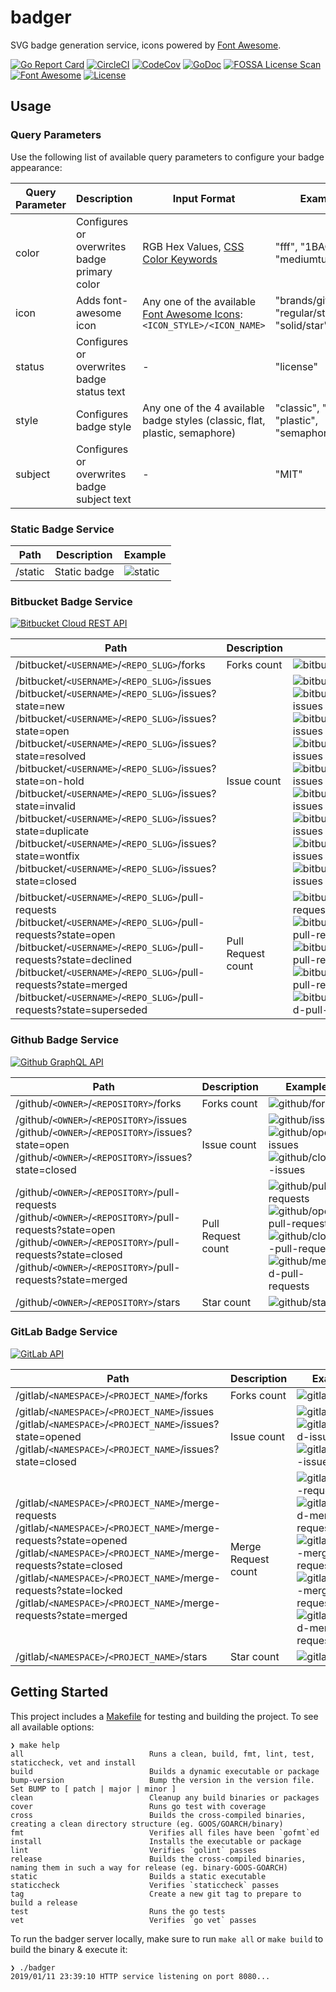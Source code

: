 # badger

SVG badge generation service, icons powered by [Font Awesome](https://fontawesome.com/https://fontawesome.com/).

[![Go Report Card](https://goreportcard.com/badge/github.com/tohjustin/badger)](https://goreportcard.com/report/github.com/tohjustin/badger)
[![CircleCI](https://circleci.com/gh/tohjustin/badger/tree/master.svg?style=shield&circle-token=fbdca44ece1ce1c6e2a907a530476138578946a2)](https://circleci.com/gh/tohjustin/badger/tree/master)
[![CodeCov](https://codecov.io/gh/tohjustin/badger/branch/master/graph/badge.svg?token=HRJhI2JVS0)](https://codecov.io/gh/tohjustin/badger)
[![GoDoc](https://godoc.org/github.com/tohjustin/badger/pkg/badge?status.svg)](http://godoc.org/github.com/tohjustin/badger/pkg/badge/)
[![FOSSA License Scan](https://app.fossa.io/api/projects/git%2Bgithub.com%2Ftohjustin%2Fbadger.svg?type=shield)](https://app.fossa.io/projects/git%2Bgithub.com%2Ftohjustin%2Fbadger?ref=badge_shield)
[![Font Awesome](https://badger.now.sh/static?icon=brands/font-awesome&subject=Font%20Awesome&status=v5.6.3&color=318FE0)](https://fontawesome.com/)
[![License](https://badger.now.sh/static?subject=license&status=MIT)](https://opensource.org/licenses/MIT)

## Usage

### Query Parameters

Use the following list of available query parameters to configure your badge appearance:

| Query Parameter | Description                                  | Input Format                                                                                             | Example                                      |
| --------------- | -------------------------------------------- | -------------------------------------------------------------------------------------------------------- | --------------------------------------------- |
| color           | Configures or overwrites badge primary color | RGB Hex Values, [CSS Color Keywords](https://developer.mozilla.org/en-US/docs/Web/CSS/color_value)       | "fff", "1BACBF", "mediumturquoise"            |
| icon            | Adds font-awesome icon                       | Any one of the available [Font Awesome Icons](https://fontawesome.com/icons): `<ICON_STYLE>/<ICON_NAME>` | "brands/github", "regular/star", "solid/star" |
| status          | Configures or overwrites badge status text   | -                                                                                                        | "license"                                     |
| style           | Configures badge style                       | Any one of the 4 available badge styles (classic, flat, plastic, semaphore)                              | "classic", "flat", "plastic", "semaphore"     |
| subject         | Configures or overwrites badge subject text  | -                                                                                                        | "MIT"                                         |

### Static Badge Service

| Path    | Description  | Example                                                                                                           |
| ------- |------------- | ----------------------------------------------------------------------------------------------------------------- |
| /static | Static badge | ![static](https://badger.now.sh/static?icon=brands/font-awesome&subject=Font%20Awesome&status=v5.6.3&color=318FE0) |

### Bitbucket Badge Service

[![Bitbucket Cloud REST API](https://badger.now.sh/static?icon=brands/bitbucket&subject=Bitbucket%20Cloud%20REST%20API&status=v2.0)](https://developer.atlassian.com/bitbucket/api/2/reference/)

| Path                                           | Description        | Example                                                                             |
| ---------------------------------------------- |------------------- | ----------------------------------------------------------------------------------- |
| /bitbucket/`<USERNAME>`/`<REPO_SLUG>`/forks         | Forks count         | ![bitbucket/forks](https://badger.now.sh/bitbucket/tutorials/tutorials.bitbucket.org/forks)                 |
| /bitbucket/`<USERNAME>`/`<REPO_SLUG>`/issues<br>/bitbucket/`<USERNAME>`/`<REPO_SLUG>`/issues?state=new<br>/bitbucket/`<USERNAME>`/`<REPO_SLUG>`/issues?state=open<br>/bitbucket/`<USERNAME>`/`<REPO_SLUG>`/issues?state=resolved<br>/bitbucket/`<USERNAME>`/`<REPO_SLUG>`/issues?state=on-hold<br>/bitbucket/`<USERNAME>`/`<REPO_SLUG>`/issues?state=invalid<br>/bitbucket/`<USERNAME>`/`<REPO_SLUG>`/issues?state=duplicate<br>/bitbucket/`<USERNAME>`/`<REPO_SLUG>`/issues?state=wontfix<br>/bitbucket/`<USERNAME>`/`<REPO_SLUG>`/issues?state=closed<br> | Issue count        | ![bitbucket/issues](https://badger.now.sh/bitbucket/tutorials/tutorials.bitbucket.org/issues)<br>![bitbucket/new-issues](https://badger.now.sh/bitbucket/tutorials/tutorials.bitbucket.org/issues?state=new)<br>![bitbucket/open-issues](https://badger.now.sh/bitbucket/tutorials/tutorials.bitbucket.org/issues?state=open)<br>![bitbucket/resolved-issues](https://badger.now.sh/bitbucket/tutorials/tutorials.bitbucket.org/issues?state=resolved)<br>![bitbucket/on-hold-issues](https://badger.now.sh/bitbucket/tutorials/tutorials.bitbucket.org/issues?state=on-hold)<br>![bitbucket/invalid-issues](https://badger.now.sh/bitbucket/tutorials/tutorials.bitbucket.org/issues?state=invalid)<br>![bitbucket/duplicate-issues](https://badger.now.sh/bitbucket/tutorials/tutorials.bitbucket.org/issues?state=duplicate)<br>![bitbucket/wontfix-issues](https://badger.now.sh/bitbucket/tutorials/tutorials.bitbucket.org/issues?state=wontfix)<br>![bitbucket/closed-issues](https://badger.now.sh/bitbucket/tutorials/tutorials.bitbucket.org/issues?state=closed)<br>  |
| /bitbucket/`<USERNAME>`/`<REPO_SLUG>`/pull-requests<br>/bitbucket/`<USERNAME>`/`<REPO_SLUG>`/pull-requests?state=open<br>/bitbucket/`<USERNAME>`/`<REPO_SLUG>`/pull-requests?state=declined<br>/bitbucket/`<USERNAME>`/`<REPO_SLUG>`/pull-requests?state=merged<br>/bitbucket/`<USERNAME>`/`<REPO_SLUG>`/pull-requests?state=superseded<br> | Pull Request count | ![bitbucket/pull-requests](https://badger.now.sh/bitbucket/tutorials/tutorials.bitbucket.org/pull-requests)<br>![bitbucket/open-pull-requests](https://badger.now.sh/bitbucket/tutorials/tutorials.bitbucket.org/pull-requests?state=open)<br>![bitbucket/declined-pull-requests](https://badger.now.sh/bitbucket/tutorials/tutorials.bitbucket.org/pull-requests?state=declined)<br>![bitbucket/merged-pull-requests](https://badger.now.sh/bitbucket/tutorials/tutorials.bitbucket.org/pull-requests?state=merged)<br>![bitbucket/superseded-pull-requests](https://badger.now.sh/bitbucket/tutorials/tutorials.bitbucket.org/pull-requests?state=superseded) |

### Github Badge Service

[![Github GraphQL API](https://badger.now.sh/static?icon=brands/github&subject=Github%20GraphQL%20API&status=v4)](https://developer.github.com/v4/)

| Path                                           | Description        | Example                                                                             |
| ---------------------------------------------- |------------------- | ----------------------------------------------------------------------------------- |
| /github/`<OWNER>`/`<REPOSITORY>`/forks         | Forks count         | ![github/forks](https://badger.now.sh/github/google/gopacket/forks)                 |
| /github/`<OWNER>`/`<REPOSITORY>`/issues<br>/github/`<OWNER>`/`<REPOSITORY>`/issues?state=open<br>/github/`<OWNER>`/`<REPOSITORY>`/issues?state=closed<br> | Issue count        | ![github/issues](https://badger.now.sh/github/google/gopacket/issues)<br>![github/open-issues](https://badger.now.sh/github/google/gopacket/issues?state=open)<br>![github/closed-issues](https://badger.now.sh/github/google/gopacket/issues?state=closed)  |
| /github/`<OWNER>`/`<REPOSITORY>`/pull-requests<br>/github/`<OWNER>`/`<REPOSITORY>`/pull-requests?state=open<br>/github/`<OWNER>`/`<REPOSITORY>`/pull-requests?state=closed<br>/github/`<OWNER>`/`<REPOSITORY>`/pull-requests?state=merged<br> | Pull Request count | ![github/pull-requests](https://badger.now.sh/github/google/gopacket/pull-requests)<br>![github/open-pull-requests](https://badger.now.sh/github/google/gopacket/pull-requests?state=open)<br>![github/closed-pull-requests](https://badger.now.sh/github/google/gopacket/pull-requests?state=closed)<br>![github/merged-pull-requests](https://badger.now.sh/github/google/gopacket/pull-requests?state=merged) |
| /github/`<OWNER>`/`<REPOSITORY>`/stars         | Star count         | ![github/stars](https://badger.now.sh/github/google/gopacket/stars)                 |

### GitLab Badge Service

[![GitLab API](https://badger.now.sh/static?icon=brands/gitlab&subject=GitLab%20API&status=v4)](https://docs.gitlab.com/ee/api/)

| Path                                           | Description        | Example                                                                             |
| ---------------------------------------------- |------------------- | ----------------------------------------------------------------------------------- |
| /gitlab/`<NAMESPACE>`/`<PROJECT_NAME>`/forks         | Forks count         | ![gitlab/forks](https://badger.now.sh/gitlab/gitlab-org/gitaly/forks)                 |
| /gitlab/`<NAMESPACE>`/`<PROJECT_NAME>`/issues<br>/gitlab/`<NAMESPACE>`/`<PROJECT_NAME>`/issues?state=opened<br>/gitlab/`<NAMESPACE>`/`<PROJECT_NAME>`/issues?state=closed<br> | Issue count        | ![gitlab/issues](https://badger.now.sh/gitlab/gitlab-org/gitaly/issues)<br>![gitlab/opened-issues](https://badger.now.sh/gitlab/gitlab-org/gitaly/issues?state=opened)<br>![gitlab/closed-issues](https://badger.now.sh/gitlab/gitlab-org/gitaly/issues?state=closed)<br> |
| /gitlab/`<NAMESPACE>`/`<PROJECT_NAME>`/merge-requests<br>/gitlab/`<NAMESPACE>`/`<PROJECT_NAME>`/merge-requests?state=opened<br>/gitlab/`<NAMESPACE>`/`<PROJECT_NAME>`/merge-requests?state=closed<br>/gitlab/`<NAMESPACE>`/`<PROJECT_NAME>`/merge-requests?state=locked<br>/gitlab/`<NAMESPACE>`/`<PROJECT_NAME>`/merge-requests?state=merged<br> | Merge Request count | ![gitlab/merge-requests](https://badger.now.sh/gitlab/gitlab-org/gitaly/merge-requests)<br>![gitlab/opened-merge-requests](https://badger.now.sh/gitlab/gitlab-org/gitaly/merge-requests?state=opened)<br>![gitlab/closed-merge-requests](https://badger.now.sh/gitlab/gitlab-org/gitaly/merge-requests?state=closed)<br>![gitlab/locked-merge-requests](https://badger.now.sh/gitlab/gitlab-org/gitaly/merge-requests?state=locked)<br>![gitlab/merged-merge-requests](https://badger.now.sh/gitlab/gitlab-org/gitaly/merge-requests?state=merged)<br> |
| /gitlab/`<NAMESPACE>`/`<PROJECT_NAME>`/stars<br> | Star count | ![gitlab/stars](https://badger.now.sh/gitlab/gitlab-org/gitaly/stars)<br> |

## Getting Started

This project includes a [Makefile](Makefile) for testing and building the project. To see all available options:

```
❯ make help
all                            Runs a clean, build, fmt, lint, test, staticcheck, vet and install
build                          Builds a dynamic executable or package
bump-version                   Bump the version in the version file. Set BUMP to [ patch | major | minor ]
clean                          Cleanup any build binaries or packages
cover                          Runs go test with coverage
cross                          Builds the cross-compiled binaries, creating a clean directory structure (eg. GOOS/GOARCH/binary)
fmt                            Verifies all files have been `gofmt`ed
install                        Installs the executable or package
lint                           Verifies `golint` passes
release                        Builds the cross-compiled binaries, naming them in such a way for release (eg. binary-GOOS-GOARCH)
static                         Builds a static executable
staticcheck                    Verifies `staticcheck` passes
tag                            Create a new git tag to prepare to build a release
test                           Runs the go tests
vet                            Verifies `go vet` passes
```

To run the badger server locally, make sure to run `make all` or `make build` to build the binary & execute it:

```
❯ ./badger
2019/01/11 23:39:10 HTTP service listening on port 8080...
```


